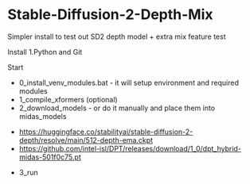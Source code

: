 # Stable-Diffusion-2-Depth-Mix
 Simpler install to test out SD2 depth model + extra mix feature test

Install
1.Python and Git

Start
+ 0_install_venv_modules.bat - it will setup environment and required modules
+ 1_compile_xformers (optional)
+ 2_download_models - or do it manually and place them into midas_models
 - https://huggingface.co/stabilityai/stable-diffusion-2-depth/resolve/main/512-depth-ema.ckpt
 - https://github.com/intel-isl/DPT/releases/download/1_0/dpt_hybrid-midas-501f0c75.pt
+ 3_run

